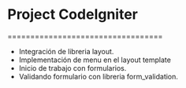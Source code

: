 <h1>Project CodeIgniter</h1>
==================================

<ul>
	<li>
		Integración de libreria layout.
	</li>
	<li>Implementación de menu en el layout template</li>
	<li>Inicio de trabajo con formularios.</li>
	<li>Validando formulario con libreria form_validation.</li>
</ul>
